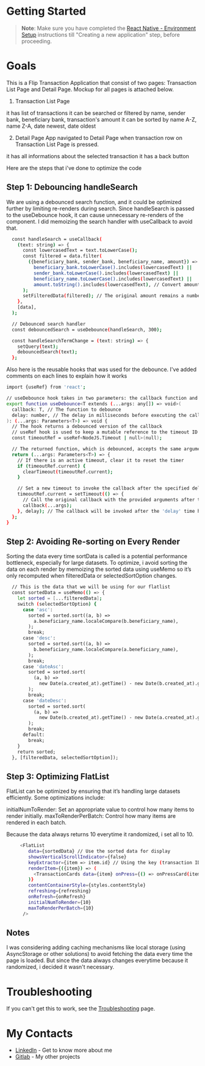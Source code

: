 # Getting Started

>**Note**: Make sure you have completed the [React Native - Environment Setup](https://reactnative.dev/docs/environment-setup) instructions till "Creating a new application" step, before proceeding.

# Goals

This is a Flip Transaction Application that consist of two pages: Transaction List Page and Detail Page. Mockup for all pages is attached below.

1. Transaction List Page

it has list of transactions
it can be searched or filtered by
name,
sender bank,
beneficiary bank,
transaction's amount
it can be sorted by
name A-Z,
name Z-A,
date newest,
date oldest


2. Detail Page
App navigated to Detail Page when transaction row on Transaction List Page is pressed.

it has all informations about the selected transaction
it has a back button

Here are the steps that i've done to optimize the code

## Step 1: Debouncing handleSearch

We are using a debounced search function, and it could be optimized further by limiting re-renders during search. Since handleSearch is passed to the useDebounce hook, it can cause unnecessary re-renders of the component. I did memoizing the search handler with useCallback to avoid that.

```bash
  const handleSearch = useCallback(
    (text: string) => {
      const lowercasedText = text.toLowerCase();
      const filtered = data.filter(
        ({beneficiary_bank, sender_bank, beneficiary_name, amount}) =>
          beneficiary_bank.toLowerCase().includes(lowercasedText) ||
          sender_bank.toLowerCase().includes(lowercasedText) ||
          beneficiary_name.toLowerCase().includes(lowercasedText) ||
          amount.toString().includes(lowercasedText), // Convert amount to string temporarily
      );
      setFilteredData(filtered); // The original amount remains a number
    },
    [data],
  );

  // Debounced search handler
  const debouncedSearch = useDebounce(handleSearch, 300);

  const handleSearchTermChange = (text: string) => {
    setQuery(text);
    debouncedSearch(text);
  };
```

Also here is the reusable hooks that was used for the debounce. I've added comments on each lines to explain how it works

```bash
import {useRef} from 'react';

// useDebounce hook takes in two parameters: the callback function and the delay time (in milliseconds)
export function useDebounce<T extends (...args: any[]) => void>(
  callback: T, // The function to debounce
  delay: number, // The delay in milliseconds before executing the callback
): (...args: Parameters<T>) => void {
  // The hook returns a debounced version of the callback
  // useRef hook is used to keep a mutable reference to the timeout ID between renders
  const timeoutRef = useRef<NodeJS.Timeout | null>(null);

  // The returned function, which is debounced, accepts the same arguments as the original callback
  return (...args: Parameters<T>) => {
    // If there is an active timeout, clear it to reset the timer
    if (timeoutRef.current) {
      clearTimeout(timeoutRef.current);
    }

    // Set a new timeout to invoke the callback after the specified delay
    timeoutRef.current = setTimeout(() => {
      // Call the original callback with the provided arguments after the delay
      callback(...args);
    }, delay); // The callback will be invoked after the 'delay' time has passed
  };
}
```



## Step 2: Avoiding Re-sorting on Every Render

Sorting the data every time sortData is called is a potential performance bottleneck, especially for large datasets. To optimize, i avoid sorting the data on each render by memoizing the sorted data using useMemo so it’s only recomputed when filteredData or selectedSortOption changes.

```bash
  // This is the data that we will be using for our flatlist
  const sortedData = useMemo(() => {
    let sorted = [...filteredData];
    switch (selectedSortOption) {
      case 'asc':
        sorted = sorted.sort((a, b) =>
          a.beneficiary_name.localeCompare(b.beneficiary_name),
        );
        break;
      case 'desc':
        sorted = sorted.sort((a, b) =>
          b.beneficiary_name.localeCompare(a.beneficiary_name),
        );
        break;
      case 'dateAsc':
        sorted = sorted.sort(
          (a, b) =>
            new Date(a.created_at).getTime() - new Date(b.created_at).getTime(),
        );
        break;
      case 'dateDesc':
        sorted = sorted.sort(
          (a, b) =>
            new Date(b.created_at).getTime() - new Date(a.created_at).getTime(),
        );
        break;
      default:
        break;
    }
    return sorted;
  }, [filteredData, selectedSortOption]);

```

## Step 3: Optimizing FlatList
FlatList can be optimized by ensuring that it’s handling large datasets efficiently. Some optimizations include:

initialNumToRender: Set an appropriate value to control how many items to render initially.
maxToRenderPerBatch: Control how many items are rendered in each batch.

Because the data always returns 10 everytime it randomized, i set all to 10.

```bash
     <FlatList
        data={sortedData} // Use the sorted data for display
        showsVerticalScrollIndicator={false}
        keyExtractor={item => item.id} // Using the key (transaction ID)
        renderItem={({item}) => (
          <TransactionCards data={item} onPress={() => onPressCard(item)} />
        )}
        contentContainerStyle={styles.contentStyle}
        refreshing={refreshing}
        onRefresh={onRefresh}
        initialNumToRender={10}
        maxToRenderPerBatch={10}
      />
```


## Notes
I was considering adding caching mechanisms like local storage (using AsyncStorage or other solutions) to avoid fetching the data every time the page is loaded. But since the data always changes everytime because it randomized, i decided it wasn't necessary.

# Troubleshooting

If you can't get this to work, see the [Troubleshooting](https://reactnative.dev/docs/troubleshooting) page.

# My Contacts

- [LinkedIn]([https://reactnative.dev](https://www.linkedin.com/in/evanssmiles/)) - Get to know more about me
- [Gitlab](https://gitlab.com/evanssmiles) - My other projects

